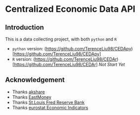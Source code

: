 # Centralized Economic Data API

## Introduction

This is a data collecting project, with both `python` and `R`

* `python` version: (https://github.com/TerenceLiu98/CEDApy)[https://github.com/TerenceLiu98/CEDApy]
* `R` version: (https://github.com/TerenceLiu98/CEDAr)[https://github.com/TerenceLiu98/CEDAr] *Not Start Yet*


## Acknowledgement

* Thanks [akshare](https://github.com/jindaxiang/akshare/)
* Thanks [EastMoney](https://www.eastmoney.com)
* Thanks [St.Louis Fred Reserve Bank](https://fred.stlouisfed.org/)
* Thanks [eurostat Economic Indicators](https://ec.europa.eu/eurostat/cache/infographs/economy/desktop/index.html)